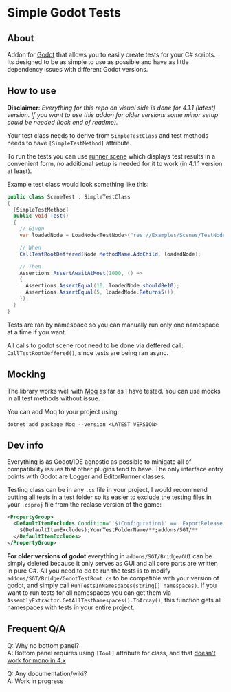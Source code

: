 Simple Godot Tests
=========

About
-----

Addon for [Godot](https://github.com/godotengine/godot) that allows you to easily create tests for your C# scripts. Its designed to be as simple to use as possible and have as little dependency issues with different Godot versions.

How to use
-----


**Disclaimer**:
*Everything for this repo on visual side is done for 4.1.1 (latest) version. If you want to use this addon for older versions some minor setup could be needed (look end of readme).*

Your test class needs to derive from `SimpleTestClass` and test methods needs to have `[SimpleTestMethod]` attribute.

To run the tests you can use [runner scene](https://github.com/RedouxG/SGT/blob/main/addons/SGT/Bridge/GUI/Runner) which displays test results in a convenient form, no additional setup is needed for it to work (in 4.1.1 version at least).

Example test class would look something like this:

```cs
public class SceneTest : SimpleTestClass
{
  [SimpleTestMethod]
  public void Test()
  {
    // Given
    var loadedNode = LoadNode<TestNode>("res://Examples/Scenes/TestNode.tscn");

    // When
    CallTestRootDeffered(Node.MethodName.AddChild, loadedNode);

    // Then
    Assertions.AssertAwaitAtMost(1000, () =>
    {
      Assertions.AssertEqual(10, loadedNode.shouldBe10);
      Assertions.AssertEqual(5, loadedNode.Returns5());
    });
  }
}
```

Tests are ran by namespace so you can manually run only one namespace at a time if you want.

All calls to godot scene root need to be done via deffered call: `CallTestRootDeffered()`, since tests are being ran async.

Mocking
----

The library works well with [Moq](https://github.com/moq/moq) as far as I have tested. You can use mocks in all test methods without issue.

You can add Moq to your project using:
```
dotnet add package Moq --version <LATEST VERSION>
```


Dev info
-----

Everything is as Godot/IDE agnostic as possible to minigate all of compatibility issues that other plugins tend to have. The only interface entry points with Godot are Logger and EditorRunner classes.

Testing class can be in any `.cs` file in your project, I would recommend putting all tests in a test folder so its easier to exclude the testing files in your `.csproj` file from the realase version of the game:

```xml
<PropertyGroup>
  <DefaultItemExcludes Condition="'$(Configuration)' == 'ExportRelease'">
    $(DefaultItemExcludes);YourTestFolderName/**;addons/SGT/**
  </DefaultItemExcludes>
</PropertyGroup>
```

**For older versions of godot** everything in `addons/SGT/Bridge/GUI` can be simply deleted because it only serves as GUI and all core parts are written in pure C#. All you need to do to run the tests is to modify `addons/SGT/Bridge/GodotTestRoot.cs` to be compatible with your version of godot, and simply call `RunTestsInNamespaces(string[] namespaces)`. If you want to run tests for all namespaces you can get them via `AssemblyExtractor.GetAllTestNamespaces().ToArray()`, this function gets all namespaces with tests in your entire project.

Frequent Q/A
-----
Q: Why no bottom panel? \
A: Bottom panel requires using `[Tool]` attribute for class, and that [doesn't work for mono in 4.x](https://github.com/godotengine/godot/issues/78513)

Q: Any documentation/wiki? \
A: Work in progress